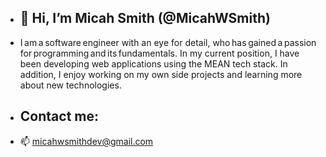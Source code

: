 - <h2>👋 Hi, I’m Micah Smith (@MicahWSmith) </h2>
 - <p>I am a software engineer with an eye for detail, who has gained a passion for programming and its fundamentals. In my current position, I have been developing web applications using the MEAN tech stack. In addition, I enjoy working on my own side projects and learning more about new technologies.</p>
- <h2>Contact me:</h2>
- 📫 micahwsmithdev@gmail.com
